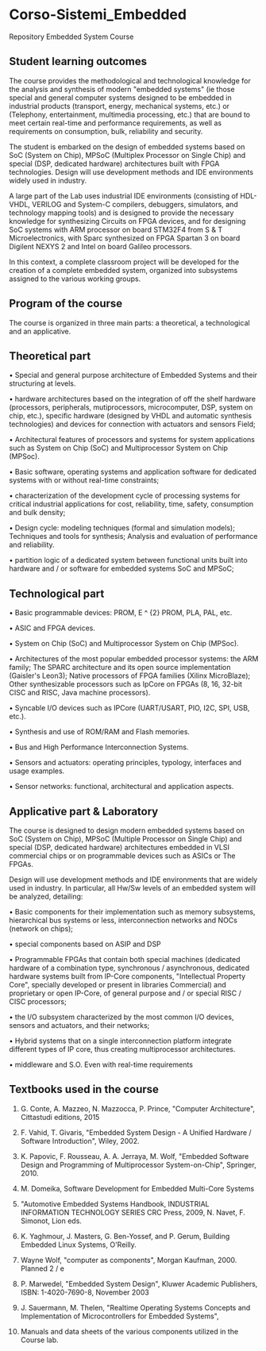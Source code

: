 # Corso-Sistemi_Embedded
Repository Embedded System Course


## Student learning outcomes
The course provides the methodological and technological knowledge for the analysis and synthesis of modern "embedded systems" (ie those special and general computer systems designed to be embedded in industrial products (transport, energy, mechanical systems, etc.) or (Telephony, entertainment, multimedia processing, etc.) that are bound to meet certain real-time and performance requirements, as well as requirements on consumption, bulk, reliability and security.

The student is embarked on the design of embedded systems based on SoC (System on Chip), MPSoC (Multiplex Processor on Single Chip) and special (DSP, dedicated hardware) architectures built with FPGA technologies. Design will use development methods and IDE environments widely used in industry.

A large part of the Lab uses industrial IDE environments (consisting of HDL-VHDL, VERILOG and System-C compilers, debuggers, simulators, and technology mapping tools) and is designed to provide the necessary knowledge for synthesizing Circuits on FPGA devices, and for designing SoC systems with ARM processor on board STM32F4 from S & T Microelectronics, with Sparc synthesized on FPGA Spartan 3 on board Digilent NEXYS 2 and Intel on board Galileo processors.

In this context, a complete classroom project will be developed for the creation of a complete embedded system, organized into subsystems assigned to the various working groups.

## Program of the course

The course is organized in three main parts: a theoretical, a technological and an applicative.

## Theoretical part

• Special and general purpose architecture of Embedded Systems and their structuring at levels.

• hardware architectures based on the integration of off the shelf  hardware (processors, peripherals, mutiprocessors, microcomputer, DSP, system on chip, etc.), specific hardware (designed by VHDL and automatic synthesis technologies) and devices for connection with actuators and sensors Field;

• Architectural features of processors and systems for system applications such as System on Chip (SoC) and Multiprocessor System on Chip (MPSoc).

• Basic software, operating systems and application software for dedicated systems with or without real-time constraints;

• characterization of the development cycle of processing systems for critical industrial applications for cost, reliability, time, safety, consumption and bulk density;

• Design cycle: modeling techniques (formal and simulation models); Techniques and tools for synthesis; Analysis and evaluation of performance and reliability.

• partition logic of a dedicated system between functional units built into hardware and / or software for embedded systems SoC and MPSoC;

## Technological part

• Basic programmable devices: PROM, E ^ {2} PROM, PLA, PAL, etc.

• ASIC and FPGA devices.

• System on Chip (SoC) and Multiprocessor System on Chip (MPSoc).

• Architectures of the most popular embedded processor systems: the ARM family; The SPARC architecture and its open source implementation (Gaisler's Leon3); Native processors of FPGA families (Xilinx MicroBlaze); Other synthesizable processors such as IpCore on FPGAs (8, 16, 32-bit CISC and RISC, Java machine processors).

• Syncable I/O devices such as IPCore (UART/USART, PIO, I2C, SPI, USB, etc.).

• Synthesis and use of ROM/RAM and Flash memories.

• Bus and High Performance Interconnection Systems.

• Sensors and actuators: operating principles, typology, interfaces and usage examples.

• Sensor networks: functional, architectural and application aspects.

## Applicative part & Laboratory

The course is designed to design modern embedded systems based on SoC (System on Chip), MPSoC (Multiple Processor on Single Chip) and special (DSP, dedicated hardware) architectures embedded in VLSI commercial chips or on programmable devices such as ASICs or The FPGAs.

Design will use development methods and IDE environments that are widely used in industry. In particular, all Hw/Sw levels of an embedded system will be analyzed, detailing:

• Basic components for their implementation such as memory subsystems, hierarchical bus systems or less, interconnection networks and NOCs (network on chips);

• special components based on ASIP and DSP

• Programmable FPGAs that contain both special machines (dedicated hardware of a combination type, synchronous / asynchronous, dedicated hardware systems built from IP-Core components, "Intellectual Property Core", specially developed or present in libraries Commercial) and proprietary or open IP-Core, of general purpose and / or special RISC / CISC processors;

• the I/O subsystem characterized by the most common I/O devices, sensors and actuators, and their networks;

• Hybrid systems that on a single interconnection platform integrate different types of IP core, thus creating multiprocessor architectures.

• middleware and S.O. Even with real-time requirements

## Textbooks used in the course

1. G. Conte, A. Mazzeo, N. Mazzocca, P. Prince, "Computer Architecture", Cittastudi editions, 2015

2. F. Vahid, T. Givaris, "Embedded System Design - A Unified Hardware / Software Introduction", Wiley, 2002.

3. K. Papovic, F. Rousseau, A. A. Jerraya, M. Wolf, "Embedded Software Design and Programming of Multiprocessor System-on-Chip", Springer, 2010.

4. M. Domeika, Software Development for Embedded Multi-Core Systems

5. "Automotive Embedded Systems Handbook, INDUSTRIAL INFORMATION TECHNOLOGY SERIES CRC Press, 2009, N. Navet, F. Simonot, Lion eds.

6. K. Yaghmour, J. Masters, G. Ben-Yossef, and P. Gerum, Building Embedded Linux Systems, O'Reilly.

7. Wayne Wolf, "computer as components", Morgan Kaufman, 2000. Planned 2 / e

8. P. Marwedel, "Embedded System Design", Kluwer Academic Publishers, ISBN: 1-4020-7690-8, November 2003

9. J. Sauermann, M. Thelen, "Realtime Operating Systems Concepts and Implementation of Microcontrollers for Embedded Systems",

10. Manuals and data sheets of the various components utilized in the Course lab.


